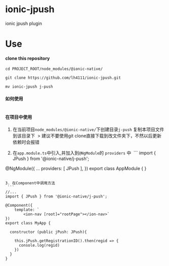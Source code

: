# ionic-jpush
ionic jpush plugin

# Use

#### clone this repository
```
cd PROJECT_ROOT/node_modules/@ionic-native/

git clone https://github.com/lh4111/ionic-jpush.git

mv ionic-jpush j-push
```
#### 如何使用

```

```

#### 在项目中使用

1. 在当前项目`node_modules/@ionic-native/`下创建目录`j-push` 复制本项目文件到该目录下
  > 建议不要使用git clone直接下载到改文件夹下，不然以后更新依赖时会报错

2. 在`app.module.ts`中引入,并加入到`@NgModule`的 `providers` 中
  ```
  import { JPush } from '@ionic-native/j-push';


  @NgModule({
    ...
    providers: [ JPush ],
  })
  export class AppModule { }

  ```

3. 在Component中调用方法
  ```
  //...
  import { JPush } from '@ionic-native/j-push';

  @Component({
      template: `
          <ion-nav [root]="rootPage"></ion-nav>`
  })
  export class MyApp {

    constructor (public jPush: JPush){

      this.jPush.getRegistrationID().then(regid => {
        console.log(regid)
      })
    }
  }

  ```
